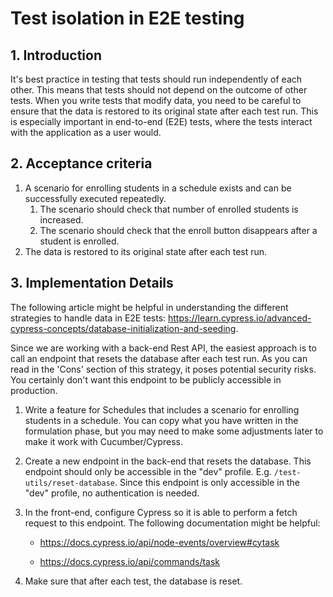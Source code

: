 # Test isolation in E2E testing

## 1. Introduction

It's best practice in testing that tests should run independently of each other. This means that tests should not depend on the outcome of other tests. When you write tests that modify data, you need to be careful to ensure that the data is restored to its original state after each test run. This is especially important in end-to-end (E2E) tests, where the tests interact with the application as a user would.

## 2. Acceptance criteria

1. A scenario for enrolling students in a schedule exists and can be successfully executed repeatedly.
   1. The scenario should check that number of enrolled students is increased.
   1. The scenario should check that the enroll button disappears after a student is enrolled.
2. The data is restored to its original state after each test run.

## 3. Implementation Details

The following article might be helpful in understanding the different strategies to handle data in E2E tests: https://learn.cypress.io/advanced-cypress-concepts/database-initialization-and-seeding.

Since we are working with a back-end Rest API, the easiest approach is to call an endpoint that resets the database after each test run. As you can read in the 'Cons' section of this strategy, it poses potential security risks. You certainly don't want this endpoint to be publicly accessible in production.

1. Write a feature for Schedules that includes a scenario for enrolling students in a schedule. You can copy what you have written in the formulation phase, but you may need to make some adjustments later to make it work with Cucumber/Cypress.
1. Create a new endpoint in the back-end that resets the database. This endpoint should only be accessible in the "dev" profile. E.g. `/test-utils/reset-database`. Since this endpoint is only accessible in the "dev" profile, no authentication is needed.
1. In the front-end, configure Cypress so it is able to perform a fetch request to this endpoint. The following documentation might be helpful:

   - https://docs.cypress.io/api/node-events/overview#cytask

   - https://docs.cypress.io/api/commands/task

1. Make sure that after each test, the database is reset.
